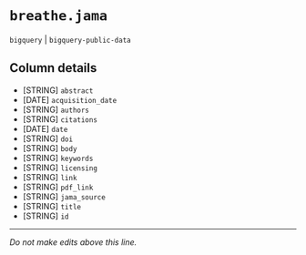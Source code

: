 # `breathe.jama`
`bigquery` | `bigquery-public-data`

## Column details
* [STRING]    `abstract`
* [DATE]      `acquisition_date`
* [STRING]    `authors`
* [STRING]    `citations`
* [DATE]      `date`
* [STRING]    `doi`
* [STRING]    `body`
* [STRING]    `keywords`
* [STRING]    `licensing`
* [STRING]    `link`
* [STRING]    `pdf_link`
* [STRING]    `jama_source`
* [STRING]    `title`
* [STRING]    `id`

-------------------------------------------------------------------------------
*Do not make edits above this line.*
